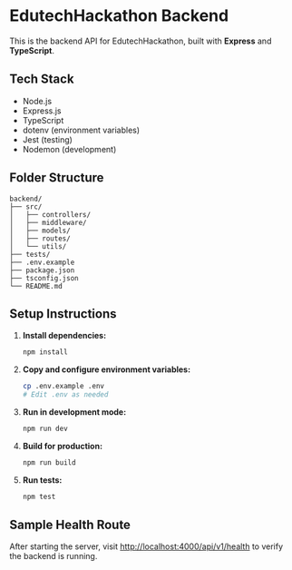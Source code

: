 # EdutechHackathon Backend

This is the backend API for EdutechHackathon, built with **Express** and **TypeScript**.

## Tech Stack
- Node.js
- Express.js
- TypeScript
- dotenv (environment variables)
- Jest (testing)
- Nodemon (development)

## Folder Structure
```
backend/
├── src/
│   ├── controllers/
│   ├── middleware/
│   ├── models/
│   ├── routes/
│   └── utils/
├── tests/
├── .env.example
├── package.json
├── tsconfig.json
└── README.md
```

## Setup Instructions

1. **Install dependencies:**
   ```bash
   npm install
   ```
2. **Copy and configure environment variables:**
   ```bash
   cp .env.example .env
   # Edit .env as needed
   ```
3. **Run in development mode:**
   ```bash
   npm run dev
   ```
4. **Build for production:**
   ```bash
   npm run build
   ```
5. **Run tests:**
   ```bash
   npm test
   ```

## Sample Health Route
After starting the server, visit [http://localhost:4000/api/v1/health](http://localhost:4000/api/v1/health) to verify the backend is running. 